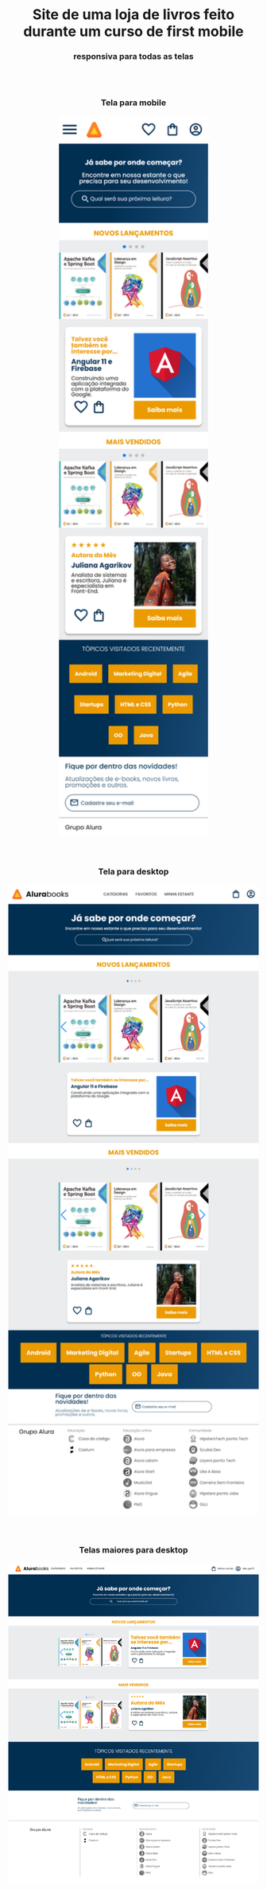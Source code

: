 # <h1 align="center">Site de uma loja de livros feito durante um curso de first mobile</h1>
<h3 align="center">responsiva para todas as telas</h3>
<br>
<br>
<h3 align="center">Tela para mobile</h3>
<div align="center">
  <img src="https://github.com/DeangellesES/loja_de_livros_ficticio-HTML-CSS-JavaScript/blob/main/mobile.png" width="300">
</div>
<br>
<br>
<h3 align="center">Tela para desktop</h3>
<div align="center">
  <img src="https://github.com/DeangellesES/loja_de_livros_ficticio-HTML-CSS-JavaScript/blob/main/tablet.png" width="600">
</div>
<br>
<br>
<h3 align="center">Telas maiores para desktop</h3>
<div align="center">
  <img src="https://github.com/DeangellesES/loja_de_livros_ficticio-HTML-CSS-JavaScript/blob/main/desktop.png" width="1000">
</div>

